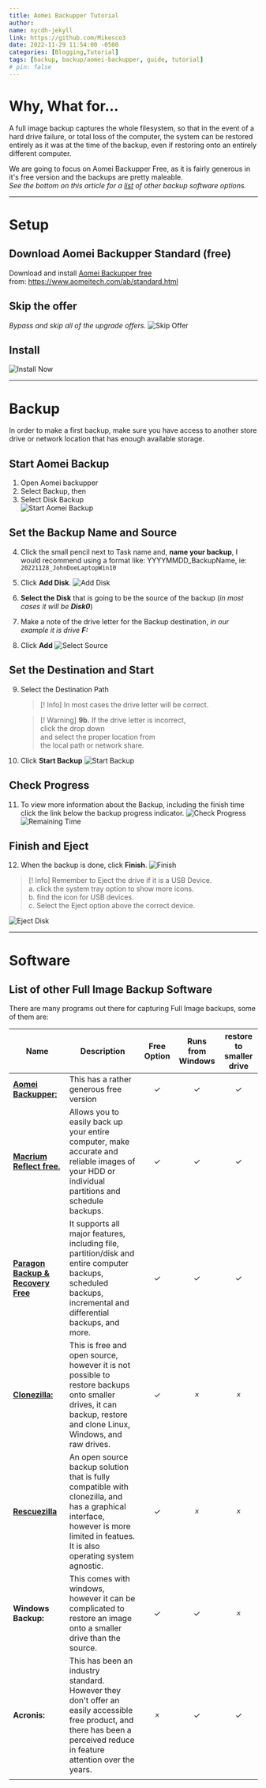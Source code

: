 ```yaml
---
title: Aomei Backupper Tutorial 
author:
name: nycdh-jekyll
link: https://github.com/Mikesco3
date: 2022-11-29 11:54:00 -0500
categories: [Blogging,Tutorial]
tags: [backup, backup/aomei-backupper, guide, tutorial]
# pin: false
---
```


# Why, What for...
A full image backup captures the whole filesystem, so that in the event of a hard drive failure, or total loss of the computer, the system can be restored entirely as it was at the time of the backup, even if restoring onto an entirely different computer. <br>

We are going to focus on Aomei Backupper Free, as it is fairly generous in it's free version and the backups are pretty maleable. <br>
*See the bottom on this article for a [list](#software) of other backup software options.*

<hr class="solid">

# Setup
## Download Aomei Backupper Standard (free)
Download and install [Aomei Backupper free](https://www.aomeitech.com/ss/download/adb/AOMEIBackupperStd.exe) <br> 
from: https://www.aomeitech.com/ab/standard.html <br>
## Skip the offer
*Bypass and skip all of the upgrade offers.*
   ![Skip Offer](/assets/img/images/Pasted_Image_20221128121653.png)
## Install
   ![Install Now](/assets/img/images/Pasted_Image_20221128121907.png)

<hr class="solid">

# Backup
In order to make a first backup, make sure you have access to another store drive or network location that has enough available storage. <br>
## Start Aomei Backup
1. Open Aomei backupper
2. Select Backup, then
4. Select Disk Backup   
   ![Start Aomei Backup](/assets/img/images/Pasted_Image_20221128124017.png)
## Set the Backup Name and Source
4. Click the small pencil next to Task name and, 
   **name your backup**, I would recommend using a format like: YYYYMMDD_BackupName, 
   ie: `20221128_JohnDoeLaptopWin10`
5. Click **Add Disk**.
   ![Add Disk](/assets/img/images/Pasted_Image_20221128124943.png) 
   
6. **Select the Disk** that is going to be the source of the backup (*in most cases it will be **Disk0***)
7. Make a note of the drive letter for the Backup destination,
  *in our example it is drive **F:***
8. Click **Add**
   ![Select Source](/assets/img/images/Pasted_Image_20221128130117.png)
## Set the Destination and Start       
9. Select the Destination Path
   >[! Info] In most cases the drive letter will be correct.

   >[! Warning] **9b.** If the drive letter is incorrect, <br>
   >  click the drop down <br>
   >  and select the proper location from <br>
   >  the local path or network share.<br>
 
10. Click **Start Backup**
   ![Start Backup](/assets/img/images/Pasted_Image_20221128155830.png)

## Check Progress
11. To view more information about the Backup, including the finish time click the link below the backup progress indicator.
   ![Check Progress](/assets/img/images/Pasted_Image_20221128131629.png)
   ![Remaining Time](/assets/img/images/Pasted_Image_20221128155550.png)

## Finish and Eject
12. When the backup is done, click **Finish**.
   ![Finish](/assets/img/images/Pasted_Image_20221128155735.png)

>[! Info] Remember to Eject the drive if it is a USB Device.<br>
 > a. click the system tray option to show more icons.<br>
 > b. find the icon for USB devices.<br>
 > c. Select the Eject option above the correct device.<br>
 
 ![Eject Disk](/assets/img/images/Pasted_Image_20221128161251.png)

<hr class="solid">

# Software
## List of other Full Image Backup Software
There are many programs out there for capturing Full Image backups, some of them are:

|Name      | Description  | Free Option   | Runs from Windows | restore to smaller drive |
|----------|---------|:----------:|:----------:|:----------:|
| **[Aomei Backupper:](https://www.aomeitech.com/ab/standard.html)**         | This has a rather generous free version        | ✓ | ✓ | ✓ |
| **[Macrium Reflect free.](https://www.macrium.com/reflectfree)** | Allows you to easily back up your entire computer, make accurate and reliable images of your HDD or individual partitions and schedule backups. | ✓ | ✓| ✓ |
| **[Paragon Backup & Recovery Free](https://www.paragon-software.com/us/free/br-free/)** | It supports all major features, including file, partition/disk and entire computer backups, scheduled backups, incremental and differential backups, and more. | ✓ | ✓| ✓ |
| **[Clonezilla:](https://clonezilla.org/)** | This is free and open source, however it is not possible to restore backups onto smaller drives, it can backup, restore and clone Linux, Windows, and raw drives. | ✓ | 🗴 | 🗴 |
| **[Rescuezilla](https://rescuezilla.com/download)** | An open source backup solution that is fully compatible with clonezilla, and has a graphical interface, however is more limited in featues. It is also operating system agnostic. | ✓ | 🗴 | 🗴 |
| **Windows Backup:** | This comes with windows, however it can be complicated to restore an image onto a smaller drive than the source. | ✓ | ✓| 🗴 |
| **Acronis:** | This has been an industry standard. However they don't offer an easily accessible free product, and there has been a perceived reduce in feature attention over the years. | 🗴 | ✓| ✓|
| | | | | |
